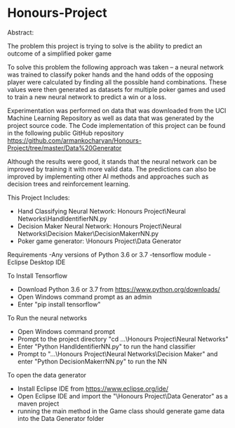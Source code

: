 # Honours-Project

Abstract:

The problem this project is trying to solve is the ability to predict an outcome of a simplified poker game 

To solve this problem the following approach was taken – a neural network was trained to classify poker hands
and the hand odds of the opposing player were calculated by finding all the possible hand combinations. 
These values were then generated as datasets for multiple poker games and used to train a new neural network to predict a win or a loss. 

Experimentation was performed on data that was downloaded from the UCI Machine Learning Repository as well as data that was generated 
by the project source code. The Code implementation of this project can be found in the following public 
GitHub repository https://github.com/armankocharyan/Honours-Project/tree/master/Data%20Generator

Although the results were good, it stands that the neural network can be improved by training it with more valid data. The predictions 
can also be improved by implementing other AI methods and approaches such as decision trees and reinforcement learning. 


This Project Includes:
- Hand Classifying Neural Network: Honours Project\Neural Networks\HandIdentifierNN.py
- Decision Maker Neural Network: Honours Project\Neural Networks\Decision Maker\DecisionMakerrNN.py
- Poker game generator: \Honours Project\Data Generator

Requirements
-Any versions of Python 3.6 or 3.7
-tensorflow module
-Eclipse Desktop IDE

To Install Tensorflow
- Download Python 3.6 or 3.7 from https://www.python.org/downloads/
- Open Windows command prompt as an admin
- Enter "pip install tensorflow"

To Run the neural networks
- Open Windows command prompt
- Prompt to the project directory "cd ...\Honours Project\Neural Networks"
- Enter "Python HandIdentifierNN.py" to run the hand classifier
- Prompt to "...\Honours Project\Neural Networks\Decision Maker" and enter "Python DecisionMakerrNN.py" to run the NN

To open the data generator
- Install Eclipse IDE from https://www.eclipse.org/ide/
- Open Eclipse IDE and import the "\Honours Project\Data Generator" as a maven project
- running the main method in the Game class should generate game data into the Data Generator folder

